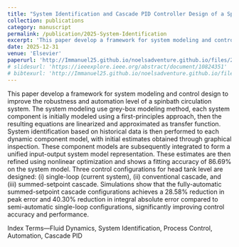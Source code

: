 ```yaml
---
title: "System Identification and Cascade PID Controller Design of a Spinbath Circulation Process"
collection: publications
category: manuscript
permalink: /publication/2025-System-Identification
excerpt: 'This paper develop a framework for system modeling and control design to improve the robustness and automation level of a spinbath circulation system. '
date: 2025-12-31
venue: 'Elsevier'
paperurl: 'http://Immanuel25.github.io/noelsadventure.github.io/files/2025-System-Identification.pdf'
# slidesurl: 'https://ieeexplore.ieee.org/abstract/document/10824351'
# bibtexurl: 'http://Immanuel25.github.io/noelsadventure.github.io/files/2025-System-Identification.bib'
---
```

This paper develop a framework for system modeling and control design to improve the robustness and automation level of a spinbath circulation system. 
The system modeling use grey-box modeling method, each system component is initially modeled using a first-principles approach, then the resulting equations are linearized and approximated as transfer function. 
System identification based on historical data is then performed to each dynamic component model, with initial estimates obtained through graphical inspection. 
These component models are subsequently integrated to form a unified input-output system model representation.
These estimates are then refined using nonlinear optimization and shows a fitting accuracy of 86.69\% on the system model. 
Three control configurations for head tank level are designed: (i) single-loop (current system), (ii) conventional cascade, and (iii) summed-setpoint cascade.
Simulations show that the fully-automatic summed-setpoint cascade configurations achieves a 28.58\% reduction in peak error and 40.30\% reduction in integral absolute error compared to semi-automatic single-loop configurations, significantly improving control accuracy and performance.

Index Terms—Fluid Dynamics, System Identification, Process Control, Automation, Cascade PID 